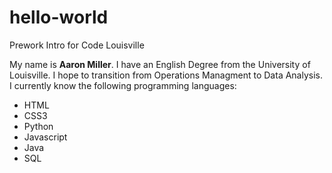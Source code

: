 # hello-world
Prework Intro for Code Louisville

My name is <b>Aaron Miller</b>.
I have an English Degree from the University of Louisville.
I hope to transition from Operations Managment to Data Analysis.
I currently know the following programming languages:
<ul>
  <li>HTML</li>
  <li>CSS3</li>
  <li>Python</li>
  <li>Javascript</li>
  <li>Java</li>
  <li>SQL</li>
</ul>
